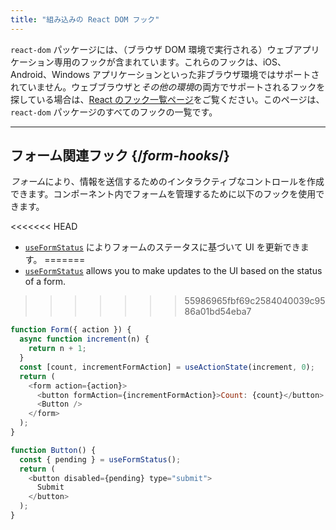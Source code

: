```yaml
---
title: "組み込みの React DOM フック"
---
```


<Intro>

`react-dom` パッケージには、（ブラウザ DOM 環境で実行される）ウェブアプリケーション専用のフックが含まれています。これらのフックは、iOS、Android、Windows アプリケーションといった非ブラウザ環境ではサポートされていません。ウェブブラウザと*その他の環境*の両方でサポートされるフックを探している場合は、[React のフック一覧ページ](/reference/react)をご覧ください。このページは、`react-dom` パッケージのすべてのフックの一覧です。

</Intro>

---

## フォーム関連フック {/*form-hooks*/}

*フォーム*により、情報を送信するためのインタラクティブなコントロールを作成できます。コンポーネント内でフォームを管理するために以下のフックを使用できます。

<<<<<<< HEAD
* [`useFormStatus`](/reference/react-dom/hooks/useFormStatus) によりフォームのステータスに基づいて UI を更新できます。
=======
* [`useFormStatus`](/reference/react-dom/hooks/useFormStatus) allows you to make updates to the UI based on the status of a form.
>>>>>>> 55986965fbf69c2584040039c9586a01bd54eba7

```js
function Form({ action }) {
  async function increment(n) {
    return n + 1;
  }
  const [count, incrementFormAction] = useActionState(increment, 0);
  return (
    <form action={action}>
      <button formAction={incrementFormAction}>Count: {count}</button>
      <Button />
    </form>
  );
}

function Button() {
  const { pending } = useFormStatus();
  return (
    <button disabled={pending} type="submit">
      Submit
    </button>
  );
}
```
